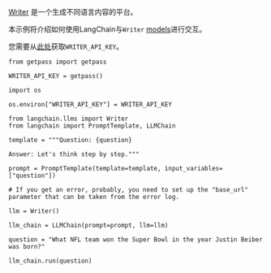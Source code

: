 


[Writer](https://writer.com/) 是一个生成不同语言内容的平台。

本示例将介绍如何使用LangChain与`Writer` [models](https://dev.writer.com/docs/models)进行交互。

您需要从[此处](https://dev.writer.com/docs)获取`WRITER_API_KEY`。

```
from getpass import getpass

WRITER_API_KEY = getpass()

```

```
import os

os.environ["WRITER_API_KEY"] = WRITER_API_KEY

```

```
from langchain.llms import Writer
from langchain import PromptTemplate, LLMChain

```

```
template = """Question: {question}

Answer: Let's think step by step."""

prompt = PromptTemplate(template=template, input_variables=["question"])

```

```
# If you get an error, probably, you need to set up the "base_url" parameter that can be taken from the error log.

llm = Writer()

```

```
llm_chain = LLMChain(prompt=prompt, llm=llm)

```

```
question = "What NFL team won the Super Bowl in the year Justin Beiber was born?"

llm_chain.run(question)

```

